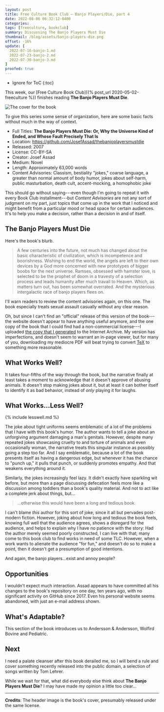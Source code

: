 ```yaml
---
layout: post
title: Free Culture Book Club — Banjo Players/Die, part 4
date: 2022-08-06 06:32:12-0400
categories:
tags: [freeculture, bookclub]
summary: Discussing The Banjo Players Must Die
thumbnail: /blog/assets/banjo-players-die.png
offset: -16%
update: [
  2022-07-16-banjo-1.md
  2022-07-23-banjo-2.md
  2022-07-30-banjo-3.md
]
proofed: true
---
```


* Ignore for ToC
{:toc}

This week, our [Free Culture Book Club]({% post_url 2020-05-02-freeculture %}) finishes reading **The Banjo Players Must Die**.

![The cover for the book](/blog/assets/banjo-players-die.png "Beam up as many puns as we can, I guess...")

To give this series some sense of organization, here are some basic facts without much in the way of context.

 * Full Titles:  **The Banjo Players Must Die:  Or, Why the Universe Kind of Ended, and Whose Fault Precisely That Is**
 * Location:  <https://github.com/JosefAssad/thebanjoplayersmustdie>
 * Released:  2007
 * License:  CC-BY-SA
 * Creator:  Josef Assad
 * Medium:  Novel
 * Length:  Approximately 63,000 words
 * Content Advisories:  Classism, bestiality "jokes," coarse language, a greater than normal amount of body humor, jokes about self-harm, public masturbation, death cult, accent-mocking, a homophobic joke

This should go without saying---even though I'm going to repeat it with every Book Club installment---but *Content Advisories* are not any sort of judgment on my part, just topics that come up in the work that I noticed and might benefit from a particular mood or head space for certain audiences.  It's to help you make a decision, rather than a decision in and of itself.

## The Banjo Players Must Die

Here's the book's blurb.

 > A few centuries into the future, not much has changed about the basic characteristic of civilization, which is incompetence and boorishness. Wishing to end the world, the angels are left to their own devices by a God more concerned with new prototypes of bigger boobs for the next universe. Ramses, obsessed with hamster love, is selected to be the prophet of doom in a travesty of a selection process and leads humanity after much travail to Heaven. Which, as matters turn out, has been somewhat overrated. And the mysterious intergalactic race of banjo players flees on.

I'll warn readers to review the content advisories again, on this one.  The book especially treats sexual assault casually without any clear reason.

Oh, but since I can't find an "official" release of this version of the book---the website doesn't appear to have anything useful anymore, and the one copy of the book that I could find had a non-commercial license---I uploaded [the copy that I generated](https://archive.org/details/thebanjoplayersmustdie_202206) to the Internet Archive.  My version has imperfections, and doesn't seem to warrant an in-page viewer, but for many of you, downloading my mediocre PDF will beat trying to convert [TeX](https://en.wikipedia.org/wiki/TeX) to something more reasonable.

## What Works Well?

It takes four-fifths of the way through the book, but the narrative finally at least takes a moment to acknowledge that it doesn't approve of abusing animals.  It doesn't stop making jokes about it, but at least it can bother itself to identify it as bad behavior, instead of *only* playing it for laughs.

## What Works...Less Well?

{% include lesswell.md %}

The joke about tight uniforms seems emblematic of a lot of the problems that I have with this book's humor.  The author wants to tell a joke about an unforgiving argument damaging a man's genitals.  However, despite many repeated jokes showcasing cruelty to and torture of animals and even occasionally woman, the narrative treats this singular instance as possibly going a step too far.  And I say emblematic, because a lot of the book presents itself as having a dangerous edge, but whenever it has the chance to "punch up," it pulls that punch, or suddenly promotes empathy.  And that weakens everything around it.

Similarly, the jokes increasingly feel lazy.  It didn't exactly have sparkling wit before, but more than a page discussing defecation feels more like a discussion among toddlers than a book's quality material.  And not to act like a complete jerk about things, but...

 > ...otherwise this would have been a long and tedious book.

I can't blame *this* author for this sort of joke, since it all but pervades post-modern fiction.  However, joking about how long and tedious the book feels, knowing full well that the audience agrees, shows a disregard for the audience, and helps to explain why I have no patience with the story:  Had the author merely seemed poorly constructed, I can live with that; many come to this book club to find works in need of some TLC.  However, when a work wants to alienate the audience "for fun," and doesn't do so to make a point, then it doesn't get a presumption of good intentions.

And again, the banjo players...exist and annoy people?

## Opportunities

I wouldn't expect much interaction.  Assad appears to have committed all his changes to the book's repository on one day, ten years ago, with no significant activity on GitHub since 2017.  Even his personal website seems abandoned, with just an e-mail address shown.

## What's Adaptable?

This section of the book introduces us to Andersson & Andersson, Wolfird Bovine and Pediatric.

## Next

I need a palate cleanser after this book derailed me, so I will bend a rule and cover something recently released into the public domain, a selection of songs written by Tom Lehrer.

While we wait for that, what did everybody else think about **The Banjo Players Must Die**?  I may have made my opinion a little too clear...

* * *

**Credits**:  The header image is the book's cover, presumably released under the same license.
